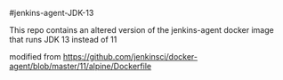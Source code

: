 #jenkins-agent-JDK-13

This repo contains an altered version of the jenkins-agent docker image that runs JDK 13 instead of 11

modified from https://github.com/jenkinsci/docker-agent/blob/master/11/alpine/Dockerfile